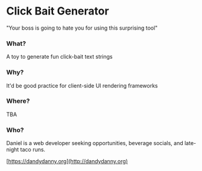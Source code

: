 # Click Bait Generator
"Your boss is going to hate you for using this surprising tool"

### What?
A toy to generate fun click-bait text strings

### Why?
It'd be good practice for client-side UI rendering frameworks

### Where?
TBA

### Who?
Daniel is a web developer seeking opportunities, beverage socials, and late-night taco runs.

[https://dandydanny.org](http://dandydanny.org)
